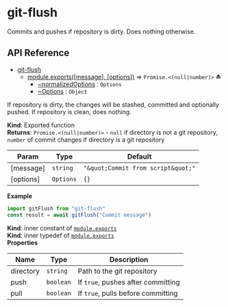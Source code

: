 # git-flush


Commits and pushes if repository is dirty. Does nothing otherwise.



## API Reference

* [git-flush](#module_git-flush)
    * [module.exports([message], [options])](#exp_module_git-flush--module.exports) ⇒ <code>Promise.&lt;(null\|number)&gt;</code> ⏏
        * [~normalizedOptions](#module_git-flush--module.exports..normalizedOptions) : <code>Options</code>
        * [~Options](#module_git-flush--module.exports..Options) : <code>Object</code>

If repository is dirty, the changes will be stashed, committed and optionally pushed. If repository is clean, does nothing.

**Kind**: Exported function  
**Returns**: <code>Promise.&lt;(null\|number)&gt;</code> - `null` if directory is not a git repository, `number` of commit changes if directory is a git repository  

| Param | Type | Default |
| --- | --- | --- |
| [message] | <code>string</code> | <code>&quot;\&quot;Commit from script\&quot;&quot;</code> | 
| [options] | <code>Options</code> | <code>{}</code> | 

**Example**  
```javascript
import gitFlush from "git-flush"
const result = await gitFlush("Commit message")
```
**Kind**: inner constant of [<code>module.exports</code>](#exp_module_git-flush--module.exports)  
**Kind**: inner typedef of [<code>module.exports</code>](#exp_module_git-flush--module.exports)  
**Properties**

| Name | Type | Description |
| --- | --- | --- |
| directory | <code>string</code> | Path to the git repository |
| push | <code>boolean</code> | If `true`, pushes after committing |
| pull | <code>boolean</code> | If `true`, pulls before committing |


